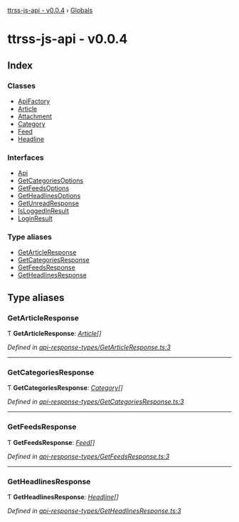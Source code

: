 [ttrss-js-api - v0.0.4](README.md) › [Globals](globals.md)

# ttrss-js-api - v0.0.4

## Index

### Classes

* [ApiFactory](classes/apifactory.md)
* [Article](classes/article.md)
* [Attachment](classes/attachment.md)
* [Category](classes/category.md)
* [Feed](classes/feed.md)
* [Headline](classes/headline.md)

### Interfaces

* [Api](interfaces/api.md)
* [GetCategoriesOptions](interfaces/getcategoriesoptions.md)
* [GetFeedsOptions](interfaces/getfeedsoptions.md)
* [GetHeadlinesOptions](interfaces/getheadlinesoptions.md)
* [GetUnreadResponse](interfaces/getunreadresponse.md)
* [IsLoggedInResult](interfaces/isloggedinresult.md)
* [LoginResult](interfaces/loginresult.md)

### Type aliases

* [GetArticleResponse](globals.md#getarticleresponse)
* [GetCategoriesResponse](globals.md#getcategoriesresponse)
* [GetFeedsResponse](globals.md#getfeedsresponse)
* [GetHeadlinesResponse](globals.md#getheadlinesresponse)

## Type aliases

###  GetArticleResponse

Ƭ **GetArticleResponse**: *[Article](classes/article.md)[]*

*Defined in [api-response-types/GetArticleResponse.ts:3](https://github.com/fchristl/ttrss-js-api/blob/9b18cd6/src/api-response-types/GetArticleResponse.ts#L3)*

___

###  GetCategoriesResponse

Ƭ **GetCategoriesResponse**: *[Category](classes/category.md)[]*

*Defined in [api-response-types/GetCategoriesResponse.ts:3](https://github.com/fchristl/ttrss-js-api/blob/9b18cd6/src/api-response-types/GetCategoriesResponse.ts#L3)*

___

###  GetFeedsResponse

Ƭ **GetFeedsResponse**: *[Feed](classes/feed.md)[]*

*Defined in [api-response-types/GetFeedsResponse.ts:3](https://github.com/fchristl/ttrss-js-api/blob/9b18cd6/src/api-response-types/GetFeedsResponse.ts#L3)*

___

###  GetHeadlinesResponse

Ƭ **GetHeadlinesResponse**: *[Headline](classes/headline.md)[]*

*Defined in [api-response-types/GetHeadlinesResponse.ts:3](https://github.com/fchristl/ttrss-js-api/blob/9b18cd6/src/api-response-types/GetHeadlinesResponse.ts#L3)*

